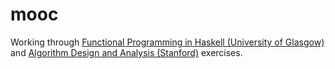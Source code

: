 # mooc

Working through [Functional Programming in Haskell (University of
Glasgow)](https://www.futurelearn.com/courses/functional-programming-haskell)
and [Algorithm Design and Analysis
(Stanford)](https://www.coursera.org/learn/algorithm-design-analysis)
exercises.
